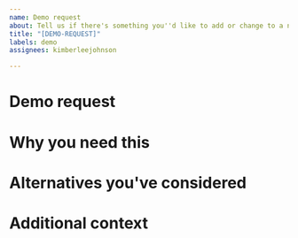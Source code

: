 ```yaml
---
name: Demo request
about: Tell us if there's something you''d like to add or change to a new demo, or if there's a new demo you''d like us to add.
title: "[DEMO-REQUEST]"
labels: demo
assignees: kimberleejohnson

---
```


# Demo request 

<!--- Tell us about the feature you need added to an existing demo, or the new demo you're requesting --> 

# Why you need this 

<!--- Please give us a bit more information about how this demo will help you.  --> 

# Alternatives you've considered

<!--- Have you looked into alternatives because we don't yet have the demo or feature in a demo that you need? If so, please tell us!  --> 

# Additional context 
<!--- Please share anything else that you think we should know.  -->

